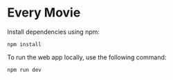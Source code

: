 # Every Movie

Install dependencies using npm:

`npm install`

To run the web app locally, use the following command:

`npm run dev`